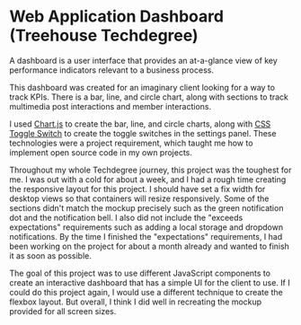 # Web Application Dashboard (Treehouse Techdegree)

A dashboard is a user interface that provides an at-a-glance view of key performance indicators relevant to a business process.

This dashboard was created for an imaginary client looking for a way to track KPIs. There is a bar, line, and circle chart, along with sections to track multimedia post interactions and member interactions.

I used [Chart.js](https://www.chartjs.org/) to create the bar, line, and circle charts, along with [CSS Toggle Switch](https://github.com/ghinda/css-toggle-switch) to create the toggle switches in the settings panel. These technologies were a project requirement, which taught me how to implement open source code in my own projects.

Throughout my whole Techdegree journey, this project was the toughest for me. I was out with a cold for about a week, and I had a rough time creating the responsive layout for this project. I should have set a fix width for desktop views so that containers will resize responsively. Some of the sections didn't match the mockup precisely such as the green notification dot and the notification bell. I also did not include the "exceeds expectations" requirements such as adding a local storage and dropdown notifications. By the time I finished the "expectations" requirements, I had been working on the project for about a month already and wanted to finish it as soon as possible. 

The goal of this project was to use different JavaScript components to create an interactive dashboard that has a simple UI for the client to use. If I could do this project again, I would use a different technique to create the flexbox layout. But overall, I think I did well in recreating the mockup provided for all screen sizes.
